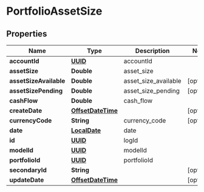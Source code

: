 
# PortfolioAssetSize

## Properties
Name | Type | Description | Notes
------------ | ------------- | ------------- | -------------
**accountId** | [**UUID**](UUID.md) | accountId | 
**assetSize** | **Double** | asset_size | 
**assetSizeAvailable** | **Double** | asset_size_available |  [optional]
**assetSizePending** | **Double** | asset_size_pending |  [optional]
**cashFlow** | **Double** | cash_flow | 
**createDate** | [**OffsetDateTime**](OffsetDateTime.md) |  |  [optional]
**currencyCode** | **String** | currency_code |  [optional]
**date** | [**LocalDate**](LocalDate.md) | date | 
**id** | [**UUID**](UUID.md) | logId | 
**modelId** | [**UUID**](UUID.md) | modelId | 
**portfolioId** | [**UUID**](UUID.md) | portfolioId | 
**secondaryId** | **String** |  |  [optional]
**updateDate** | [**OffsetDateTime**](OffsetDateTime.md) |  |  [optional]



